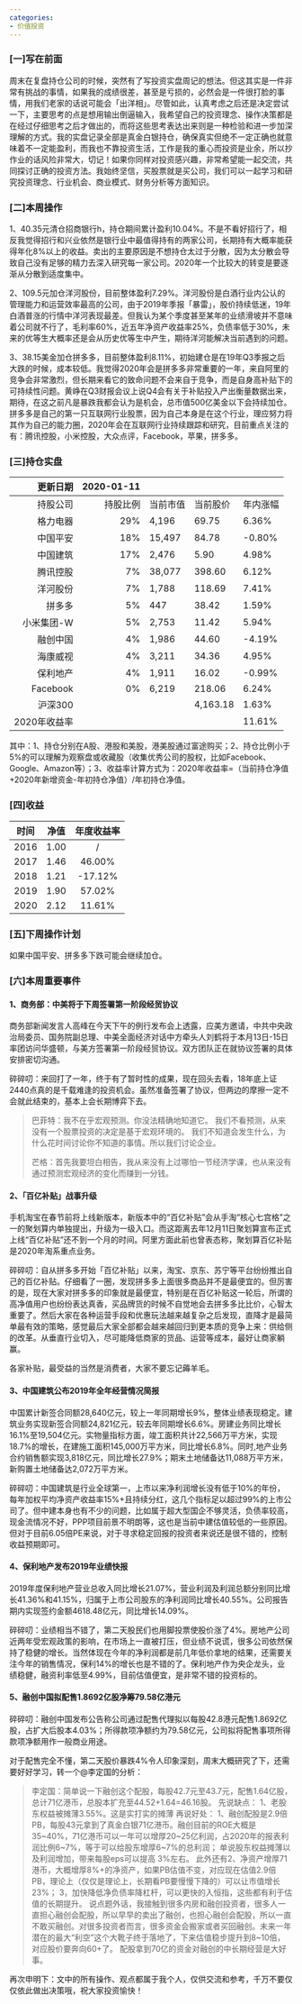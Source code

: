 ```yaml
---
categories:
- 价值投资
---
```


<a name="BMJQw"></a>
### [一]写在前面
周末在复盘持仓公司的时候，突然有了写投资实盘周记的想法。但这其实是一件非常有挑战的事情，如果我的成绩很差，甚至是亏损的，必然会是一件很打脸的事情，用我们老家的话说可能会「出洋相」。尽管如此，认真考虑之后还是决定尝试一下，主要思考的点是想用输出倒逼输入，我希望自己的投资理念、操作决策都是在经过仔细思考之后才做出的，而将这些思考表达出来则是一种检验和进一步加深理解的方式。我的实盘记录全部是真金白银持仓，确保真实但绝不一定正确也就意味着不一定能盈利，而我也不靠投资生活，工作是我的重心而投资是业余，所以抄作业的话风险非常大，切记！如果你同样对投资感兴趣，非常希望能一起交流，共同探讨正确的投资方法。我始终坚信，买股票就是买公司，我们可以一起学习和研究投资理念、行业机会、商业模式、财务分析等方面知识。

<a name="9nOqY"></a>
### [二]本周操作
1、40.35元清仓招商银行h，持仓期间累计盈利10.04%。不是不看好招行了，相反我觉得招行和兴业依然是银行业中最值得持有的两家公司，长期持有大概率能获得年化8%以上的收益。卖出的主要原因是不想持仓太过于分散，因为太分散会导致自己没有足够的精力去深入研究每一家公司。2020年一个比较大的转变是要逐渐从分散到适度集中。

2、109.5元加仓洋河股份，目前整体盈利7.29%。洋河股份是白酒行业内公认的管理能力和运营效率最高的公司，由于2019年季报「暴雷」，股价持续低迷，19年白酒普涨的行情中洋河表现最差。但我认为某个季度甚至某年的业绩滑坡并不意味着公司就不行了，毛利率60%，近五年净资产收益率25%，负债率低于30%，未来的优等生大概率还是会从历史优等生中产生，期待洋河能解决当前遇到的问题。

3、38.15美金加仓拼多多，目前整体盈利8.11%，初始建仓是在19年Q3季报之后大跌的时候，成本较低。我觉得2020年会是拼多多非常重要的一年，来自阿里的竞争会非常激烈，但长期来看它的致命问题不会来自于竞争，而是自身高补贴下的可持续性问题。黄峥在Q3财报会议上说Q4会有关于补贴投入产出衡量数据出来，期待，在这之前凡是暴跌我都会认为是机会，总市值500亿美金以下会持续加仓。拼多多是自己的第一只互联网行业股票，因为自己本身是在这个行业，理应努力将其作为自己的能力圈，2020年会在互联网行业持续跟踪和研究，目前重点关注的有：腾讯控股，小米控股，大众点评，Facebook，苹果，拼多多。

<a name="y0d4A"></a>
### [三]持仓实盘

| 更新日期 | 2020-01-11 |  |  |  |
| ---: | ---: | --- | --- | --- |
| 持股公司 | 持股比例 | 当前市值 | 当前股价 | 年内涨幅 |
| 格力电器 | 29% | 4,196 | 69.75 | 6.36% |
| 中国平安 | 18% | 15,497 | 84.78 | -0.80% |
| 中国建筑 | 17% | 2,476 | 5.90 | 4.98% |
| 腾讯控股 | 7% | 38,077 | 398.60 | 6.12% |
| 洋河股份 | 7% | 1,788 | 118.69 | 7.41% |
| 拼多多 | 5% | 447 | 38.42 | 1.59% |
| 小米集团-W | 5% | 2,753 | 11.42 | 5.94% |
| 融创中国 | 4% | 1,986 | 44.60 | -4.19% |
| 海康威视 | 4% | 3,211 | 34.36 | 4.95% |
| 保利地产 | 4% | 1,911 | 16.02 | -0.99% |
| Facebook | 0% | 6,219 | 218.06 | 6.24% |
| 沪深300 |  |  | 4,163.18 | 1.63% |
| 2020年收益率 |  |  |  | 11.61% |


其中：1、持仓分别在A股、港股和美股，港美股通过富途购买；2、持仓比例小于5%的可以理解为观察盘或收藏股（收集优秀公司的股权，比如Facebook、Google、Amazon等）；3、收益率计算方式为：2020年收益率=（当前持仓净值+2020年新增资金-年初持仓净值）/年初持仓净值。

<a name="YgBYh"></a>
### [四]收益

| 时间 | 净值 | 年度收益率 |
| :---: | :---: | :---: |
| 2016 | 1.00 | / |
| 2017 | 1.46 | 46.00% |
| 2018 | 1.21 | -17.12% |
| 2019 | 1.90 | 57.02% |
| 2020 | 2.12 | 11.61% |


<a name="PeIvS"></a>
### [五]下周操作计划
如果中国平安、拼多多下跌可能会继续加仓。

<a name="9i519"></a>
### [六]本周重要事件
<a name="gA5qx"></a>
#### 1、商务部：中美将于下周签署第一阶段经贸协议
商务部新闻发言人高峰在今天下午的例行发布会上透露，应美方邀请，中共中央政治局委员、国务院副总理、中美全面经济对话中方牵头人刘鹤将于本月13日-15日率团访问华盛顿，与美方签署第一阶段经贸协议。双方团队正在就协议签署的具体安排密切沟通。

碎碎叨：来回打了一年，终于有了暂时性的成果，现在回头去看，18年底上证2440点真的是千载难逢的投资机会。虽然准备签署了协议，但两边的摩擦一定不会就此结束的，基本上会长期博弈下去。

> 巴菲特：我不在乎宏观预测。你没法精确地知道它。 我们不看预测，从来没有一个股票投资的决定是基于宏观环境的。 我们不知道会发生什么，为什么花时间讨论你不知道的事情。所以我们讨论企业。
> 
> 芒格：首先我要坦白相告，我从来没有上过哪怕一节经济学课，也从来没有通过预测宏观经济的变化而赚到一分钱。

<a name="7bvZd"></a>

<a name="6FdYF"></a>
#### 2、「百亿补贴」战事升级
手机淘宝在春节前将上线新版本，新版本中的“百亿补贴”会从手淘“核心七宫格”之一的聚划算内单独提出，升级为一级入口。而这距离去年12月11日聚划算宣布正式上线“百亿补贴”还不到一个月的时间。阿里方面此前也曾表态称，聚划算百亿补贴是2020年淘系重点业务。

碎碎叨：自从拼多多开始「百亿补贴」以来，淘宝、京东、苏宁等平台纷纷推出自己的百亿补贴。仔细看了一圈，发现拼多多上面很多商品并不是最便宜的。但厉害的是，现在大家对拼多多的印象就是最便宜，特别是在百亿补贴这一轮后，所谓的高净值用户也纷纷表达真香，买品牌货的时候不自觉地会去拼多多比比价，心智太重要了。然后大家在各种运营手段和优惠玩法越来越复杂之后发现，直降才是最简单最有效的策略，感觉最后大家全部都会越来越回归到更本质的竞争上来：供给侧的改革。从垂直行业切入，尽可能降低商家的货品、运营等成本，最好让商家躺赢。

各家补贴，最受益的当然是消费者，大家不要忘记薅羊毛。

<a name="3M4fo"></a>
#### 3、中国建筑公布2019年全年经营情况简报
中国累计新签合同额28,640亿元，较上一年同期增长9%，整体业绩表现稳定。建筑业务实现新签合同额24,821亿元，较去年同期增长6.6%。房建业务同比增长16.1%至19,504亿元。实物量指标方面，竣工面积共计22,566万平方米，实现18.7%的增长，在建施工面积145,000万平方米，同比增长6.8%。同时,地产业务合约销售额实现3,818亿元，同比增长27.9%；期末土地储备达11,088万平方米，新购置土地储备达2,072万平方米。

碎碎叨：中国建筑是行业全球第一，上市以来净利润增长没有低于10%的年份，每年加权平均净资产收益率15%+且持续分红，这几个指标足以超过99%的上市公司了。但中建本身也有不少的问题，比如属于超大型国企不够灵活，负债率较高，现金流情况不好，PPP项目前景不明朗等，这也是当前中建估值较低的一些原因。但对于目前6.05倍PE来说，对于寻求稳定回报的投资者来说还是很不错的，控制收益预期即可。

<a name="f4ZWw"></a>
#### 4、保利地产发布2019年业绩快报
2019年度保利地产营业总收入同比增长21.07%，营业利润及利润总额分别同比增长41.36%和41.15%，归属于上市公司股东的净利润同比增长40.55%。公司报告期内实现签约金额4618.48亿元，同比增长14.09%。

碎碎叨：业绩相当不错了，第二天股民们也用脚投票使股价涨了4%。房地产公司近两年受宏观政策的影响，在市场上一直被打压，但业绩不说谎，很多公司依然保持了稳健的增长。当然体现在今年的净利润都是前几年低价拿地的结果，还需要关注今年的销售情况，保利14%的增长也是不错的了。保利地产作为央企龙头，业绩稳健，融资利率低至4.99%，目前估值便宜，是非常不错的投资标的。

<a name="p7wSR"></a>
#### 5、融创中国拟配售1.8692亿股净筹79.58亿港元
碎碎叨：融创中国发布公告称公司通过配售代理拟以每股42.8港元配售1.8692亿股，占扩大后股本4.03%；所得款项净额约为79.58亿元，公司拟将配售事项所得款项净额用作一般商业用途。

对于配售完全不懂，第二天股价暴跌4%令人印象深刻，周末大概研究了下，还需要好好学习，转一个@李定国的分析：

> 李定国：简单说一下融创这个配股，每股42.7元至43.7元，配售1.64亿股，总计71亿港币，总股本扩充至44.52+1.64=46.16股。 先说缺点： 1、老股东权益被摊薄3.55%。这是实打实的摊薄 再说好处： 1、融创配股是2.9倍PB，每股43元拿到了真金白银71亿港币。融创目前的ROE大概是35~40%，71亿港币可以一年可以增厚20~25亿利润，占2020年的报表利润比例6~7%，等于可以给股东增厚6~7%的总利润； 单说股东权益摊薄以及利润增加，带来每股eps可以提高 3%左右。 此外还有2、净资产增厚71港币，大概增厚8%+的净资产，如果PB估值不变，对应现在估值2.9倍PB，理论上（仅仅是理论上，长期看PB要慢慢下降的）可以让市值增长23%； 3，加快降低净负债率降杠杆，可以更快的入恒指，这些都有利于估值的长期提升。 说点题外话，我接触到很多内房和融创投资者，很多人一直担心融创会配股，所以早早的卖出了融创，也担心融创会配股，所以一直不敢买融创。对很多投资者而言，很多资金会搬家或者买回融创。未来一年潜在的最大“利空”这个大靴子终于落地了，下来估值稳步提升到8~10倍，对应股价要奔向60+了。 配股拿到70亿的资金对融创的中长期经营是大好事。<br />


再次申明下：文中的所有操作、观点都属于我个人，仅供交流和参考，千万不要仅仅依此做出决策哦，祝大家投资愉快！
